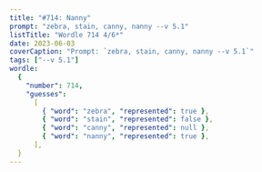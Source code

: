 ```yaml
---
title: "#714: Nanny"
prompt: "zebra, stain, canny, nanny --v 5.1"
listTitle: "Wordle 714 4/6*"
date: 2023-06-03
coverCaption: "Prompt: `zebra, stain, canny, nanny --v 5.1`"
tags: ["--v 5.1"]
wordle:
  {
    "number": 714,
    "guesses":
      [
        { "word": "zebra", "represented": true },
        { "word": "stain", "represented": false },
        { "word": "canny", "represented": null },
        { "word": "nanny", "represented": true },
      ],
  }
---
```

